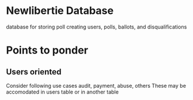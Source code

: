 # Newlibertie Database

database for storing poll creating users, polls, ballots,
and disqualifications



# Points to ponder

## Users oriented
Consider following use cases
    audit,
	payment,
	abuse,
	others
These may be accomodated in users table or in another table
